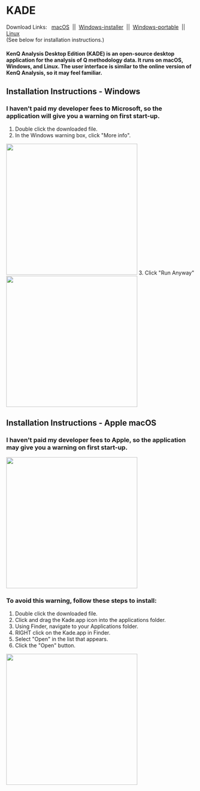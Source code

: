 # KADE
Download Links: &nbsp; [macOS](https://github.com/shawnbanasick/kade/releases/download/v0.0.1-beta/KADE-0.0.1.dmg) &nbsp;||&nbsp;
[Windows-installer](https://github.com/shawnbanasick/kade/releases/download/v0.0.1-beta/KADE.Setup.0.0.1.exe) &nbsp;||&nbsp;
[Windows-portable](https://github.com/shawnbanasick/kade/releases/download/v0.0.1-beta/KADE.0.0.1.exe) &nbsp;||&nbsp;
[Linux](https://github.com/shawnbanasick/kade/releases/download/v0.0.1-beta/kade-0.0.1-x86_64.AppImage)<br/>
(See below for installation instructions.)


#### KenQ Analysis Desktop Edition (KADE) is an open-source desktop application for the analysis of Q methodology data. It runs on macOS, Windows, and Linux. The user interface is similar to the online version of KenQ Analysis, so it may feel familiar. 



## Installation Instructions - Windows
### I haven't paid my developer fees to Microsoft, so the application will give you a warning on first start-up.
1. Double click the downloaded file.
2. In the Windows warning box, click "More info".
<img src="https://github.com/shawnbanasick/kade/blob/master/gifs/winWarn.PNG" width="350">
3. Click "Run Anyway"
<img src="https://github.com/shawnbanasick/kade/blob/master/gifs/winOpen.PNG" width="350">




## Installation Instructions - Apple macOS
### I haven't paid my developer fees to Apple, so the application may give you a warning on first start-up.

<img src="https://github.com/shawnbanasick/kade/blob/master/gifs/macWarn.png" width="350">
<br/>

### To avoid this warning, follow these steps to install:

1. Double click the downloaded file.
2. Click and drag the Kade.app icon into the applications folder.
3. Using Finder, navigate to your Applications folder.
4. RIGHT click on the Kade.app in Finder.
5. Select "Open" in the list that appears.
6. Click the "Open" button.

<img src="https://github.com/shawnbanasick/kade/blob/master/gifs/macOpen.png" width="350">


